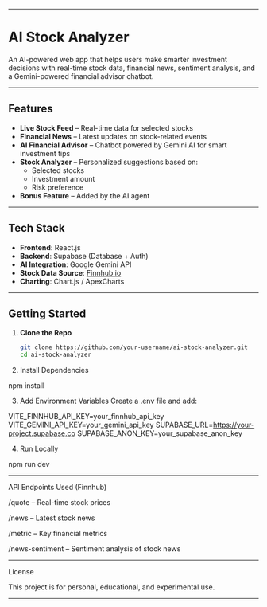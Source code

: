 

---

# AI Stock Analyzer

An AI-powered web app that helps users make smarter investment decisions with real-time stock data, financial news, sentiment analysis, and a Gemini-powered financial advisor chatbot.

---

## Features

- **Live Stock Feed** – Real-time data for selected stocks
- **Financial News** – Latest updates on stock-related events
- **AI Financial Advisor** – Chatbot powered by Gemini AI for smart investment tips
- **Stock Analyzer** – Personalized suggestions based on:
  - Selected stocks
  - Investment amount
  - Risk preference
- **Bonus Feature** – Added by the AI agent

---

## Tech Stack

- **Frontend**: React.js
- **Backend**: Supabase (Database + Auth)
- **AI Integration**: Google Gemini API
- **Stock Data Source**: [Finnhub.io](https://finnhub.io/)
- **Charting**: Chart.js / ApexCharts

---

## Getting Started

1. **Clone the Repo**
   ```bash
   git clone https://github.com/your-username/ai-stock-analyzer.git
   cd ai-stock-analyzer

2. Install Dependencies

npm install


3. Add Environment Variables Create a .env file and add:

VITE_FINNHUB_API_KEY=your_finnhub_api_key
VITE_GEMINI_API_KEY=your_gemini_api_key
SUPABASE_URL=https://your-project.supabase.co
SUPABASE_ANON_KEY=your_supabase_anon_key


4. Run Locally

npm run dev




---

API Endpoints Used (Finnhub)

/quote – Real-time stock prices

/news – Latest stock news

/metric – Key financial metrics

/news-sentiment – Sentiment analysis of stock news



---

License

This project is for personal, educational, and experimental use.

---


